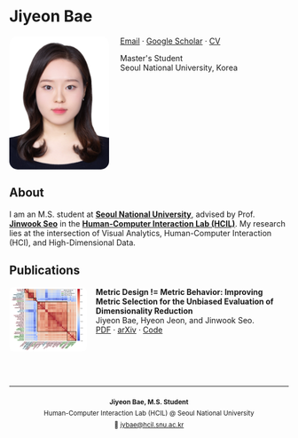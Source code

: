 <link rel="stylesheet" href="assets/css/custom.css">

# Jiyeon Bae

<img src="./me.jpg" alt="profile photo" width="180" align="left" style="margin-right:20px; border-radius:15px;">

<a href="mailto:jybae@hcil.snu.ac.kr">Email</a> · <a href="https://scholar.google.com/citations?user=BETDiI4AAAAJ&hl=ko">Google Scholar</a> · <a href="./cv.pdf">CV</a>

<p class="affiliation">Master's Student<br>Seoul National University, Korea</p>

<br clear="left"/>

## About

I am an M.S. student at <b><a href="https://www.snu.ac.kr/index.html">Seoul National University</a></b>, advised by Prof. <b><a href="https://hcil.snu.ac.kr/people/jinwook-seo">Jinwook Seo</a></b> in the <b><a href="https://hcil.snu.ac.kr">Human-Computer Interaction Lab (HCIL)</a></b>. My research lies at the intersection of Visual Analytics, Human-Computer Interaction (HCI), and High-Dimensional Data.

## Publications

<div class="pub-item">
  <img class="pub-thumb" src="./paper.png" alt="thumbnail" style="width:140px; border-radius:8px; float:left; margin-right:16px;">
  <div>
    <b>Metric Design != Metric Behavior: Improving Metric Selection for the Unbiased Evaluation of Dimensionality Reduction</b><br>
    Jiyeon Bae, Hyeon Jeon, and Jinwook Seo.<br>
    <a href="./mdmb.pdf">PDF</a> · <a href="https://arxiv.org/abs/2507.02225">arXiv</a> · <a href="https://github.com/JiyeonBae/dr-metric-selection.git">Code</a>
  </div>
  <div style="clear:left;"></div>
</div>

<br><br>

---

<p align="center">
  <sub>
    <b>Jiyeon Bae, M.S. Student</b><br>
    Human-Computer Interaction Lab (HCIL) @ Seoul National University<br>
    📧 <a href="mailto:jybae@hcil.snu.ac.kr">jybae@hcil.snu.ac.kr</a>
  </sub>
</p>
